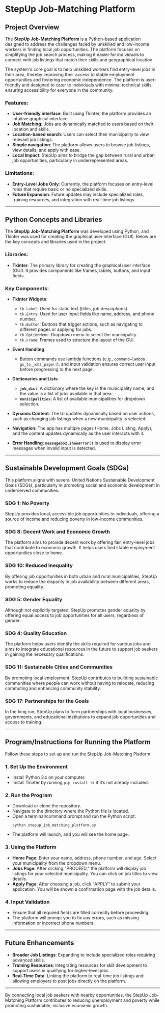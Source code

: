 # StepUp Job-Matching Platform

## Project Overview

The **StepUp Job-Matching Platform** is a Python-based application designed to address the challenges faced by unskilled and low-income workers in finding local job opportunities. The platform focuses on simplifying the job search process, making it easier for individuals to connect with job listings that match their skills and geographical location.

The system's core goal is to help unskilled workers find entry-level jobs in their area, thereby improving their access to stable employment opportunities and fostering economic independence. The platform is user-friendly and designed to cater to individuals with minimal technical skills, ensuring accessibility for everyone in the community.

### Features:
- **User-friendly interface**: Built using Tkinter, the platform provides an intuitive graphical interface.
- **Job Matching**: Jobs are dynamically matched to users based on their location and skills.
- **Location-based search**: Users can select their municipality to view relevant job listings.
- **Simple navigation**: The platform allows users to browse job listings, view details, and apply with ease.
- **Local Impact**: StepUp aims to bridge the gap between rural and urban job opportunities, particularly in underrepresented areas.

### Limitations:
- **Entry-Level Jobs Only**: Currently, the platform focuses on entry-level roles that require basic or no specialized skills.
- **Future Expansion**: Future updates may include specialized roles, training resources, and integration with real-time job listings.

---

## Python Concepts and Libraries

The **StepUp Job-Matching Platform** was developed using Python, and Tkinter was used for creating the graphical user interface (GUI). Below are the key concepts and libraries used in the project:

### Libraries:
- **Tkinter**: The primary library for creating the graphical user interface (GUI). It provides components like frames, labels, buttons, and input fields.
  
### Key Components:
- **Tkinter Widgets**:
  - `tk.Label`: Used for static text (titles, job descriptions).
  - `tk.Entry`: Used for user input fields like name, address, and phone number.
  - `tk.Button`: Buttons that trigger actions, such as navigating to different pages or applying for jobs.
  - `tk.OptionMenu`: Dropdown menu to select the municipality.
  - `tk.Frame`: Frames used to structure the layout of the GUI.
  
- **Event Handling**: 
  - Button commands use lambda functions (e.g., `command=lambda: go_to_jobs_page()`), and input validation ensures correct user input before progressing to the next page.

- **Dictionaries and Lists**:
  - **`job_dict`**: A dictionary where the key is the municipality name, and the value is a list of jobs available in that area.
  - **`municipalities`**: A list of available municipalities for dropdown selection.

- **Dynamic Content**: The UI updates dynamically based on user actions, such as changing job listings when a new municipality is selected.

- **Navigation**: The app has multiple pages (Home, Jobs Listing, Apply), and the content updates dynamically as the user interacts with it.

- **Error Handling**: **`messagebox.showerror()`** is used to display error messages when invalid input is detected.

---

## Sustainable Development Goals (SDGs)

This platform aligns with several United Nations Sustainable Development Goals (SDGs), particularly in promoting social and economic development in underserved communities:

### SDG 1: **No Poverty**
StepUp provides local, accessible job opportunities to individuals, offering a source of income and reducing poverty in low-income communities.

### SDG 8: **Decent Work and Economic Growth**
The platform aims to provide decent work by offering fair, entry-level jobs that contribute to economic growth. It helps users find stable employment opportunities close to home.

### SDG 10: **Reduced Inequality**
By offering job opportunities in both urban and rural municipalities, StepUp works to reduce the disparity in job availability between different areas, promoting equality.

### SDG 5: **Gender Equality**
Although not explicitly targeted, StepUp promotes gender equality by offering equal access to job opportunities for all users, regardless of gender.

### SDG 4: **Quality Education**
The platform helps users identify the skills required for various jobs and aims to integrate educational resources in the future to support job seekers in gaining the necessary qualifications.

### SDG 11: **Sustainable Cities and Communities**
By promoting local employment, StepUp contributes to building sustainable communities where people can work without having to relocate, reducing commuting and enhancing community stability.

### SDG 17: **Partnerships for the Goals**
In the long run, StepUp plans to form partnerships with local businesses, governments, and educational institutions to expand job opportunities and access to training.

---

## Program/Instructions for Running the Platform

Follow these steps to set up and run the StepUp Job-Matching Platform:

### 1. **Set Up the Environment**
   - Install Python 3.x on your computer.
   - Install Tkinter by running `pip install tk` if it’s not already included.

### 2. **Run the Program**
   - Download or clone the repository.
   - Navigate to the directory where the Python file is located.
   - Open a terminal/command prompt and run the Python script:
     ```
     python stepup_job_matching_platform.py
     ```
   - The platform will launch, and you will see the home page.

### 3. **Using the Platform**
   - **Home Page**: Enter your name, address, phone number, and age. Select your municipality from the dropdown menu.
   - **Jobs Page**: After clicking "PROCEED," the platform will display job listings for your selected municipality. You can click on job titles to view details.
   - **Apply Page**: After choosing a job, click "APPLY" to submit your application. You will be shown a confirmation page with the job details.

### 4. **Input Validation**
   - Ensure that all required fields are filled correctly before proceeding.
   - The platform will prompt you to fix any errors, such as missing information or incorrect phone numbers.

---

## Future Enhancements

- **Broader Job Listings**: Expanding to include specialized roles requiring advanced skills.
- **Training Resources**: Integrating resources for skill development to support users in qualifying for higher-level jobs.
- **Real-Time Data**: Linking the platform to real-time job listings and allowing employers to post jobs directly on the platform.

---

By connecting local job seekers with nearby opportunities, the StepUp Job-Matching Platform contributes to reducing unemployment and poverty while promoting sustainable, inclusive economic growth.
